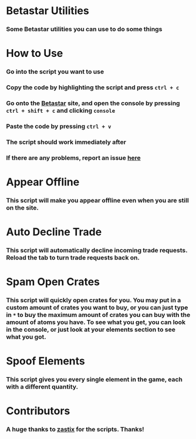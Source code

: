 # Betastar Utilities
### Some Betastar utilities you can use to do some things
# How to Use
### Go into the script you want to use
### Copy the code by highlighting the script and press `ctrl + c`
### Go onto the [Betastar](https://betastar.org) site, and open the console by pressing `ctrl + shift + c` and clicking `console`
### Paste the code by pressing `ctrl + v`
### The script should work immediately after
### If there are any problems, report an issue [here](https://github.com/Dentamon/Betastar-Starters-Guide/issues)
# Appear Offline
### This script will make you appear offline even when you are still on the site.
# Auto Decline Trade
### This script will automatically decline incoming trade requests.  Reload the tab to turn trade requests back on.
# Spam Open Crates
### This script will quickly open crates for you.  You may put in a custom amount of crates you want to buy, or you can just type in `*` to buy the maximum amount of crates you can buy with the amount of atoms you have.  To see what you get, you can look in the console, or just look at your elements section to see what you got.
# Spoof Elements
### This script gives you every single element in the game, each with a different quantity.
# Contributors
### A huge thanks to [zastix](https://github.com/notzastix) for the scripts.  Thanks!
